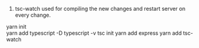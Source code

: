 <!--tsc-watch  -->

1. tsc-watch used for compiling the new changes and restart server on every change.

<!--Commands for developing the nodejs server   -->

yarn init  
yarn add typescript -D
typescript -v
tsc init
yarn add express
yarn add tsc-watch
